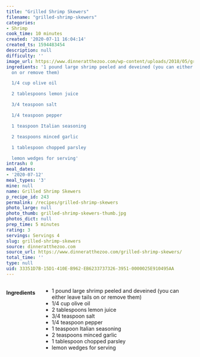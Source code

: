 ```yaml
---
title: "Grilled Shrimp Skewers"
filename: "grilled-shrimp-skewers"
categories:
- Shrimp
cook_time: 10 minutes
created: '2020-07-11 16:04:14'
created_ts: 1594483454
description: null
difficulty: ''
image_url: https://www.dinneratthezoo.com/wp-content/uploads/2018/05/grilled-shrimp-skewers-3-200x300.jpg
ingredients: '1 pound large shrimp peeled and deveined (you can either leave tails
  on or remove them)

  1/4 cup olive oil

  2 tablespoons lemon juice

  3/4 teaspoon salt

  1/4 teaspoon pepper

  1 teaspoon Italian seasoning

  2 teaspoons minced garlic

  1 tablespoon chopped parsley

  lemon wedges for serving'
intrash: 0
meal_dates:
- '2020-07-12'
meal_types: '3'
mine: null
name: Grilled Shrimp Skewers
p_recipe_id: 243
permalink: /recipes/grilled-shrimp-skewers
photo_large: null
photo_thumb: grilled-shrimp-skewers-thumb.jpg
photos_dict: null
prep_time: 5 minutes
rating: 3
servings: Servings 4
slug: grilled-shrimp-skewers
source: dinneratthezoo.com
source_url: https://www.dinneratthezoo.com/grilled-shrimp-skewers/
total_time: ''
type: null
uid: 33351D7B-15D1-410E-B962-EB6233737326-3951-0000025E910495AA
---
```

<div class="large-8 medium-7 columns" id="writeup">	</div><!-- #writeup -->
</div><!-- #row-one -->
<div class="row" id="row-two">	<div class="medium-4 small-5 columns" id="ingredients"><h4>Ingredients</h4><div class="box box-ingredients content"><ul>
<li>1 pound large shrimp peeled and deveined (you can either leave tails on or remove them)</li>
<li>1/4 cup olive oil</li>
<li>2 tablespoons lemon juice</li>
<li>3/4 teaspoon salt</li>
<li>1/4 teaspoon pepper</li>
<li>1 teaspoon Italian seasoning</li>
<li>2 teaspoons minced garlic</li>
<li>1 tablespoon chopped parsley</li>
<li>lemon wedges for serving</li>
</ul>
</div>	</div>	<div class="medium-6 small-7 columns" id="directions">	</div>